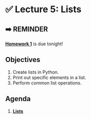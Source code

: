 <!---
{"next":"Lectures/Lecture6.md","title":"✅ Lists"}
-->

# ✅ Lecture 5: Lists

## ➡️ REMINDER
**[Homework 1](../Homework/hwk1.md)** is due tonight!

## Objectives

1. Create lists in Python.
2. Print out specific elements in a list.
3. Perform common list operations.

## Agenda

1. **[Lists](../Topics/lists.md)**
